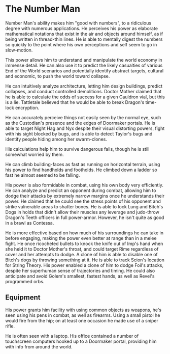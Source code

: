 # The Number Man
Number Man's ability makes him "good with numbers", to a ridiculous degree with numerous applications.  He perceives his power as elaborate mathematical notations that exist in the air and objects around himself, as if being written in thread-thin lines. He is able to mentally digest the numbers so quickly to the point where his own perceptions and self seem to go in slow-motion.

This power allows him to understand and manipulate the world economy in immense detail. He can also use it to predict the likely casualties of various End of the World scenarios and potentially identify abstract targets, cultural and economic, to push the world toward collapse.

He can intuitively analyze architecture, letting him design buildings, predict collapses, and conduct controlled demolitions. Doctor Mother claimed that he is able to calculate the odds of success for a given Cauldron vial, but this is a lie. Tattletale believed that he would be able to break Dragon's time-lock encryption.

He can accurately perceive things not easily seen by the normal eye, such as the Custodian's presence and the edges of Doormaker portals. He is able to target Night Hag and Nyx despite their visual distorting powers, fight with his sight blocked by bugs, and is able to detect Taylor's bugs and identify people hiding among her swarm-clones.

His calculations help him to survive dangerous falls, though he is still somewhat worried by them.

He can climb building-faces as fast as running on horizontal terrain, using his power to find handholds and footholds. He climbed down a ladder so fast he almost seemed to be falling.

His power is also formidable in combat, using his own body very efficiently. He can analyze and predict an opponent during combat, allowing him to dodge their attacks by extremely narrow margins once he understands their power. He claimed that he could see the stress points of his opponent and strike vulnerable areas to shatter bones. He is able to lock Lung and Bitch's Dogs in holds that didn't allow their muscles any leverage and judo-throw Dragon's Teeth officers in full power-armor. However, he isn't quite as good in a brawl as Contessa.

He is more effective based on how much of his surroundings he can take in before engaging, making the power even better at range than in a melee fight. He once ricocheted bullets to knock the knife out of Imp's hand when she held it to Doctor Mother's throat, and could target Rime regardless of cover and her attempts to dodge. A clone of him is able to disable one of Bitch's dogs by throwing something at it. He is able to track Scion's location for String Theory. His power enabled a clone of him to dodge Foil's attacks, despite her superhuman sense of trajectories and timing. He could also anticipate and avoid Golem's smallest, fastest hands, as well as Revel's programmed orbs.

## Equipment
His power grants him facility with using common objects as weapons, he's seen using his pens in combat, as well as firearms. Using a small pistol he would fire from the hip; on at least one occasion he made use of a sniper rifle.

He is often seen with a laptop. His office contained a number of touchscreen computers hooked up to a Doormaker portal, providing him with info from around the world.
